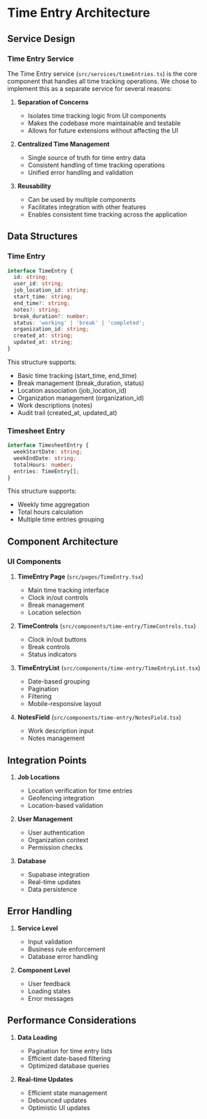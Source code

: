 # Time Entry Architecture

## Service Design

### Time Entry Service

The Time Entry service (`src/services/timeEntries.ts`) is the core component that handles all time tracking operations. We chose to implement this as a separate service for several reasons:

1. **Separation of Concerns**
   - Isolates time tracking logic from UI components
   - Makes the codebase more maintainable and testable
   - Allows for future extensions without affecting the UI

2. **Centralized Time Management**
   - Single source of truth for time entry data
   - Consistent handling of time tracking operations
   - Unified error handling and validation

3. **Reusability**
   - Can be used by multiple components
   - Facilitates integration with other features
   - Enables consistent time tracking across the application

## Data Structures

### Time Entry

```typescript
interface TimeEntry {
  id: string;
  user_id: string;
  job_location_id: string;
  start_time: string;
  end_time?: string;
  notes?: string;
  break_duration?: number;
  status: 'working' | 'break' | 'completed';
  organization_id: string;
  created_at: string;
  updated_at: string;
}
```

This structure supports:
- Basic time tracking (start_time, end_time)
- Break management (break_duration, status)
- Location association (job_location_id)
- Organization management (organization_id)
- Work descriptions (notes)
- Audit trail (created_at, updated_at)

### Timesheet Entry

```typescript
interface TimesheetEntry {
  weekStartDate: string;
  weekEndDate: string;
  totalHours: number;
  entries: TimeEntry[];
}
```

This structure supports:
- Weekly time aggregation
- Total hours calculation
- Multiple time entries grouping

## Component Architecture

### UI Components

1. **TimeEntry Page** (`src/pages/TimeEntry.tsx`)
   - Main time tracking interface
   - Clock in/out controls
   - Break management
   - Location selection

2. **TimeControls** (`src/components/time-entry/TimeControls.tsx`)
   - Clock in/out buttons
   - Break controls
   - Status indicators

3. **TimeEntryList** (`src/components/time-entry/TimeEntryList.tsx`)
   - Date-based grouping
   - Pagination
   - Filtering
   - Mobile-responsive layout

4. **NotesField** (`src/components/time-entry/NotesField.tsx`)
   - Work description input
   - Notes management

## Integration Points

1. **Job Locations**
   - Location verification for time entries
   - Geofencing integration
   - Location-based validation

2. **User Management**
   - User authentication
   - Organization context
   - Permission checks

3. **Database**
   - Supabase integration
   - Real-time updates
   - Data persistence

## Error Handling

1. **Service Level**
   - Input validation
   - Business rule enforcement
   - Database error handling

2. **Component Level**
   - User feedback
   - Loading states
   - Error messages

## Performance Considerations

1. **Data Loading**
   - Pagination for time entry lists
   - Efficient date-based filtering
   - Optimized database queries

2. **Real-time Updates**
   - Efficient state management
   - Debounced updates
   - Optimistic UI updates
